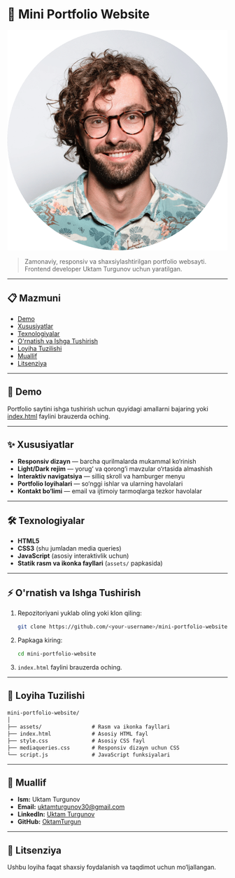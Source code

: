 # 🌟 Mini Portfolio Website

![Portfolio Preview](assets/profile-pic.png)

> Zamonaviy, responsiv va shaxsiylashtirilgan portfolio websayti. Frontend developer Uktam Turgunov uchun yaratilgan.

---

## 📋 Mazmuni
- [Demo](#demo)
- [Xususiyatlar](#xususiyatlar)
- [Texnologiyalar](#texnologiyalar)
- [O'rnatish va Ishga Tushirish](#ornatish-va-ishga-tushirish)
- [Loyiha Tuzilishi](#loyiha-tuzilishi)
- [Muallif](#muallif)
- [Litsenziya](#litsenziya)

---

## 🚀 Demo

Portfolio saytini ishga tushirish uchun quyidagi amallarni bajaring yoki [index.html](index.html) faylini brauzerda oching.

---

## ✨ Xususiyatlar

- **Responsiv dizayn** — barcha qurilmalarda mukammal ko‘rinish
- **Light/Dark rejim** — yorug‘ va qorong‘i mavzular o‘rtasida almashish
- **Interaktiv navigatsiya** — silliq skroll va hamburger menyu
- **Portfolio loyihalari** — so‘nggi ishlar va ularning havolalari
- **Kontakt bo‘limi** — email va ijtimoiy tarmoqlarga tezkor havolalar

---

## 🛠 Texnologiyalar

- **HTML5**
- **CSS3** (shu jumladan media queries)
- **JavaScript** (asosiy interaktivlik uchun)
- **Statik rasm va ikonka fayllari** (`assets/` papkasida)

---

## ⚡ O'rnatish va Ishga Tushirish

1. Repozitoriyani yuklab oling yoki klon qiling:
   ```bash
   git clone https://github.com/<your-username>/mini-portfolio-website.git
   ```
2. Papkaga kiring:
   ```bash
   cd mini-portfolio-website
   ```
3. `index.html` faylini brauzerda oching.

---

## 📂 Loyiha Tuzilishi

```
mini-portfolio-website/
│
├── assets/                # Rasm va ikonka fayllari
├── index.html             # Asosiy HTML fayl
├── style.css              # Asosiy CSS fayl
├── mediaqueries.css       # Responsiv dizayn uchun CSS
└── script.js              # JavaScript funksiyalari
```

---

## 👤 Muallif

- **Ism:** Uktam Turgunov
- **Email:** [uktamturgunov30@gmail.com](mailto:uktamturgunov30@gmail.com)
- **LinkedIn:** [Uktam Turgunov](https://www.linkedin.com/in/uktam-turgunov-68a676348/)
- **GitHub:** [OktamTurgun](https://github.com/OktamTurgun)

---

## 📄 Litsenziya

Ushbu loyiha faqat shaxsiy foydalanish va taqdimot uchun mo‘ljallangan. 
